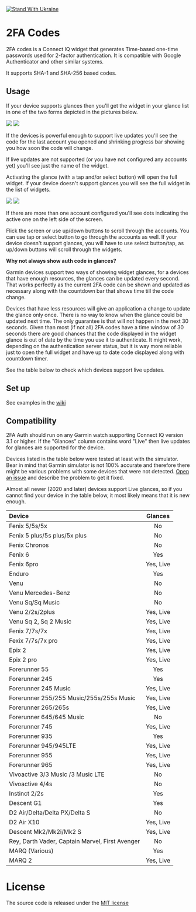 [![Stand With Ukraine](https://raw.githubusercontent.com/vshymanskyy/StandWithUkraine/main/banner2-direct.svg)](https://stand-with-ukraine.pp.ua)

# 2FA Codes

2FA codes is a Connect IQ widget that generates Time-based one-time passwords used for 2-factor authentication. It is compatible with Google Authenticator and other similar systems.

It supports SHA-1 and SHA-256 based codes.

## Usage

If your device supports glances then you'll get the widget in your glance list in one of the two forms
depicted in the pictures below.

![](img/screens/live-update-glance.png) ![](img/screens/non-live-update-glance.png)

If the devices is powerful enough to support live updates you'll see the code for the last account you
opened and shrinking progress bar showing you how soon the code will change.

If live updates are not supported (or you have not configured any accounts yet) you'll see just the name
of the widget.

Activating the glance (with a tap and/or select button) will open the full widget. If your device doesn't support glances you will see the full widget in the list of widgets.

![](img/screens/main-widget.png) ![](img/screens/instinct2.png)

If there are more than one account configured you'll see dots indicating the active one on the left side of the screen.

Flick the screen or use up/down buttons to scroll through the accounts. You can use tap or select button to go through the accounts as well. If your device doesn't support glances, you will have to use select button/tap, as up/down buttons will scroll through the widgets.

**Why not always show auth code in glances?**

Garmin devices support two ways of showing widget glances, for a devices that have enough resources, the glances can be updated every second. That works perfectly as the current 2FA code can be shown and updated as necessary along with the countdown bar that shows time till the code change.

Devices that have less resources will give an application a change to update the glance only once. There is no way to know when the glance could be updated next time. The only guarantee is that will not happen in the next 30 seconds. Given than most (if not all) 2FA codes have a time window of 30 seconds there are good chances that the code displayed in the widget glance is out of date by the time you use it to authenticate. It might work, depending on the authentication server status, but it is way more reliable just to open the full widget and have up to date code displayed along with countdown timer.

See the table below to check which devices support live updates.

## Set up

See examples in the [wiki](https://github.com/uaraven/otpauth-ciq/wiki)

## Compatibility

2FA Auth should run on any Garmin watch supporting Connect IQ version 3.1 or higher.
If the "Glances" column contains word "Live" then live updates for glances are supported for the device.

Devices listed in the table below were tested at least with the simulator. Bear in mind that Garmin simulator is not 100% accurate and therefore there might be various problems with some devices that were not detected. [Open an issue](<(https://github.com/uaraven/otpauth-ciq/issues)>) and describe the problem to get it fixed.

Almost all newer (2020 and later) devices support Live glances, so if you cannot find your device in the table below, it most likely
means that it is new enough.

| Device                                          |  Glances  |
| :---------------------------------------------- | :-------: |
| Fenix 5/5s/5x                                   |    No     |
| Fenix 5 plus/5s plus/5x plus                    |    No     |
| Fenix Chronos                                   |    No     |
| Fenix 6                                         |    Yes    |
| Fenix 6pro                                      | Yes, Live |
| Enduro                                          |    Yes    |
| Venu                                            |    No     |
| Venu Mercedes-Benz                              |    No     |
| Venu Sq/Sq Music                                |    No     |
| Venu 2/2s/2plus                                 | Yes, Live |
| Venu Sq 2, Sq 2 Music                           | Yes, Live |
| Fenix 7/7s/7x                                   | Yes, Live |
| Fexix 7/7s/7x pro                               | Yes, Live |
| Epix 2                                          | Yes, Live |
| Epix 2 pro                                      | Yes, Live |
| Forerunner 55                                   |    Yes    |
| Forerunner 245                                  |    Yes    |
| Forerunner 245 Music                            | Yes, Live |
| Forerunner 255/255 Music/255s/255s Music        | Yes, Live |
| Forerunner 265/265s                             | Yes, Live |
| Forerunner 645/645 Music                        |    No     |
| Forerunner 745                                  | Yes, Live |
| Forerunner 935                                  |    Yes    |
| Forerunner 945/945LTE                           | Yes, Live |
| Forerunner 955                                  | Yes, Live |
| Forerunner 965                                  | Yes, Live |
| Vivoactive 3/3 Music /3 Music LTE               |    No     |
| Vivoactive 4/4s                                 |    No     |
| Instinct 2/2s                                   |    Yes    |
| Descent G1                                      |    Yes    |
| D2 Air/Delta/Delta PX/Delta S                   |    No     |
| D2 Air X10                                      | Yes, Live |
| Descent Mk2/Mk2i/Mk2 S                          | Yes, Live |
| Rey, Darth Vader, Captain Marvel, First Avenger |    No     |
| MARQ (Various)                                  |    Yes    |
| MARQ 2                                          | Yes, Live |

# License

The source code is released under the [MIT license](license.md)
